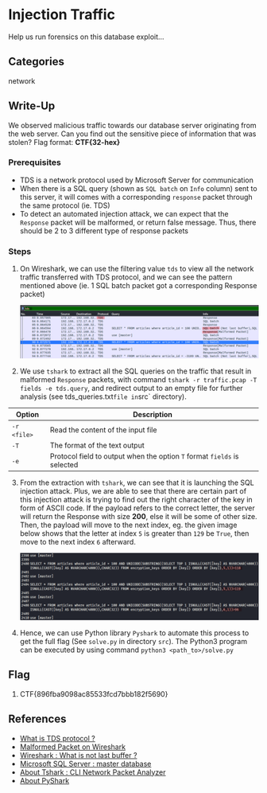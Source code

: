 # Injection Traffic

Help us run forensics on this database exploit…

## Categories

network

## Write-Up

We observed malicious traffic towards our database server originating from the web server. Can you find out the sensitive piece of information that was stolen? Flag format: **CTF{32-hex}**

### Prerequisites

- TDS is a network protocol used by Microsoft Server for communication
- When there is a SQL query (shown as `SQL batch` on `Info` column) sent to this server, it will comes with a corresponding `response` packet through the same protocol (ie. TDS)
- To detect an automated injection attack, we can expect that the `Response` packet will be malformed, or return false message. Thus, there should be 2 to 3 different type of response packets

### Steps

1. On Wireshark, we can use the filtering value `tds` to view all the network traffic transferred with TDS protocol, and we can see the pattern mentioned above (ie. 1 SQL batch packet got a corresponding Response packet)

	![Apply TDS filtering value on Wireshark to observe the TDS-based network traffic in the given PCAP capture](./img/step_1_wireshark_tds_filter_result.png)

2. We use `tshark` to extract all the SQL queries on the traffic that result in malformed `Response` packets, with command `tshark -r traffic.pcap -T fields -e tds.query`, and redirect output to an empty file for further analysis (see tds_queries.txt` file in `src` directory).

 | Option      | Description                                                              |
 | ----------- | ------------------------------------------------------------------------ |
 | `-r <file>` | Read the content of the input file                                       |
 | `-T`        | The format of the text output                                            |
 | `-e`        | Protocol field to output when the option `T` format `fields` is selected |

3. From the extraction with `tshark`, we can see that it is launching the SQL injection attack. Plus, we are able to see that there are certain part of this injection attack is trying to find out the right character of the key in form of ASCII code. If the payload refers to the correct letter, the server will return the Response with size __200__, else it will be some of other size. Then, the payload will move to the next index, eg. the given image below shows that the letter at index `5` is greater than `129` be `True`, then move to the next index `6` afterward.

	![Extracted TDS query data from the PCAP file with TShark](./img/step_3_tshark_extraction_tds_query.png)

4. Hence, we can use Python library `Pyshark` to automate this process to get the full flag (See `solve.py` in directory `src`). The Python3 program can be executed by using command `python3 <path_to>/solve.py`

## Flag

1. CTF{896fba9098ac85533fcd7bbb182f5690}

## References

- [What is TDS protocol ?](https://sqlserverperformace.blogspot.com/2021/04/speaking-to-sql-server-sniffing-tds.html)
- [Malformed Packet on Wireshark](https://www.wireshark.org/docs/wsug_html_chunked/AppMessages.html#:~:text=Malformed%20packet%20means%20that%20the,known%20TCP%20or%20UDP%20port.)
- [Wireshark : What is not last buffer ?](https://osqa-ask.wireshark.org/questions/33755/what-is-not-last-buffer/)
- [Microsoft SQL Server : master database](https://docs.microsoft.com/en-us/sql/relational-databases/databases/master-database)
- [About Tshark : CLI Network Packet Analyzer](https://www.wireshark.org/docs/man-pages/tshark.html)
- [About PyShark](https://github.com/KimiNewt/pyshark)

